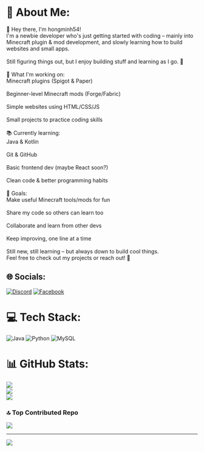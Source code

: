 # 💫 About Me:
👋 Hey there, I'm hongminh54!<br>I'm a newbie developer who's just getting started with coding – mainly into Minecraft plugin & mod development, and slowly learning how to build websites and small apps.<br><br>Still figuring things out, but I enjoy building stuff and learning as I go. 🚀<br><br>🔧 What I'm working on:<br>Minecraft plugins (Spigot & Paper)<br><br>Beginner-level Minecraft mods (Forge/Fabric)<br><br>Simple websites using HTML/CSS/JS<br><br>Small projects to practice coding skills<br><br>📚 Currently learning:<br>Java & Kotlin<br><br>Git & GitHub<br><br>Basic frontend dev (maybe React soon?)<br><br>Clean code & better programming habits<br><br>🎯 Goals:<br>Make useful Minecraft tools/mods for fun<br><br>Share my code so others can learn too<br><br>Collaborate and learn from other devs<br><br>Keep improving, one line at a time<br><br>Still new, still learning – but always down to build cool things.<br>Feel free to check out my projects or reach out! 💬


## 🌐 Socials:
[![Discord](https://img.shields.io/badge/Discord-%237289DA.svg?logo=discord&logoColor=white)](https://discord.gg/sourcecode54) [![Facebook](https://img.shields.io/badge/Facebook-%231877F2.svg?logo=Facebook&logoColor=white)](https://facebook.com/https://www.facebook.com/tybzione/) 

# 💻 Tech Stack:
![Java](https://img.shields.io/badge/java-%23ED8B00.svg?style=for-the-badge&logo=openjdk&logoColor=white) ![Python](https://img.shields.io/badge/python-3670A0?style=for-the-badge&logo=python&logoColor=ffdd54) ![MySQL](https://img.shields.io/badge/mysql-4479A1.svg?style=for-the-badge&logo=mysql&logoColor=white)
# 📊 GitHub Stats:
![](https://github-readme-stats.vercel.app/api?username=hongminh54&theme=dark&hide_border=false&include_all_commits=true&count_private=false)<br/>
![](https://nirzak-streak-stats.vercel.app/?user=hongminh54&theme=dark&hide_border=false)<br/>
![](https://github-readme-stats.vercel.app/api/top-langs/?username=hongminh54&theme=dark&hide_border=false&include_all_commits=true&count_private=false&layout=compact)

### 🔝 Top Contributed Repo
![](https://github-contributor-stats.vercel.app/api?username=hongminh54&limit=5&theme=dark&combine_all_yearly_contributions=true)

---
[![](https://visitcount.itsvg.in/api?id=hongminh54&icon=0&color=0)](https://visitcount.itsvg.in)
